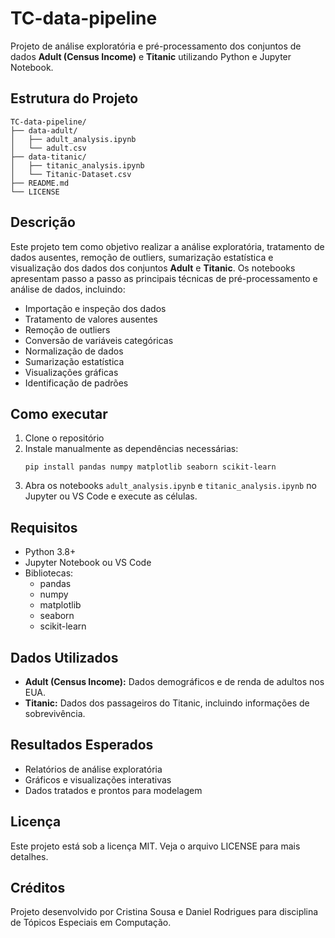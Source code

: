 # TC-data-pipeline

Projeto de análise exploratória e pré-processamento dos conjuntos de dados **Adult (Census Income)** e **Titanic** utilizando Python e Jupyter Notebook.

## Estrutura do Projeto

```
TC-data-pipeline/
├── data-adult/
│   ├── adult_analysis.ipynb
│   └── adult.csv
├── data-titanic/
│   ├── titanic_analysis.ipynb
│   └── Titanic-Dataset.csv
├── README.md
└── LICENSE
```

## Descrição

Este projeto tem como objetivo realizar a análise exploratória, tratamento de dados ausentes, remoção de outliers, sumarização estatística e visualização dos dados dos conjuntos **Adult** e **Titanic**. Os notebooks apresentam passo a passo as principais técnicas de pré-processamento e análise de dados, incluindo:

- Importação e inspeção dos dados
- Tratamento de valores ausentes
- Remoção de outliers
- Conversão de variáveis categóricas
- Normalização de dados
- Sumarização estatística
- Visualizações gráficas
- Identificação de padrões

## Como executar

1. Clone o repositório
2. Instale manualmente as dependências necessárias:
   ```
   pip install pandas numpy matplotlib seaborn scikit-learn
   ```
3. Abra os notebooks `adult_analysis.ipynb` e `titanic_analysis.ipynb` no Jupyter ou VS Code e execute as células.

## Requisitos

- Python 3.8+
- Jupyter Notebook ou VS Code
- Bibliotecas:
  - pandas
  - numpy
  - matplotlib
  - seaborn
  - scikit-learn

## Dados Utilizados

- **Adult (Census Income):** Dados demográficos e de renda de adultos nos EUA.
- **Titanic:** Dados dos passageiros do Titanic, incluindo informações de sobrevivência.

## Resultados Esperados

- Relatórios de análise exploratória
- Gráficos e visualizações interativas
- Dados tratados e prontos para modelagem

## Licença

Este projeto está sob a licença MIT. Veja o arquivo LICENSE para mais detalhes.

## Créditos

Projeto desenvolvido por Cristina Sousa e Daniel Rodrigues para disciplina de Tópicos Especiais em Computação.
